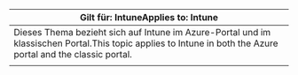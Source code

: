|<span data-ttu-id="d1300-101">Gilt für: Intune</span><span class="sxs-lookup"><span data-stu-id="d1300-101">Applies to: Intune</span></span> |
|--|
|<span data-ttu-id="d1300-102">Dieses Thema bezieht sich auf Intune im Azure-Portal und im klassischen Portal.</span><span class="sxs-lookup"><span data-stu-id="d1300-102">This topic applies to Intune in both the Azure portal and the classic portal.</span></span>|
| |
